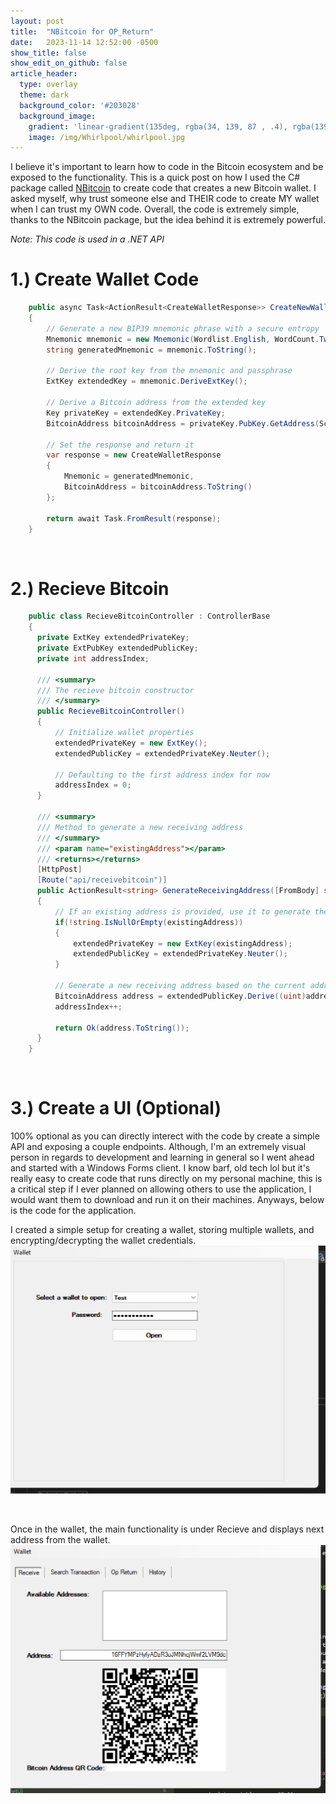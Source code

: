 ```yaml
---
layout: post
title:  "NBitcoin for OP_Return"
date:   2023-11-14 12:52:00 -0500
show_title: false
show_edit_on_github: false
article_header:
  type: overlay
  theme: dark
  background_color: '#203028'
  background_image:
    gradient: 'linear-gradient(135deg, rgba(34, 139, 87 , .4), rgba(139, 34, 139, .4))'
    image: /img/Whirlpool/whirlpool.jpg
---
```


I believe it's important to learn how to code in the Bitcoin ecosystem and be exposed to the functionality. This is a quick post on how I used the C# package called [NBitcoin](https://github.com/MetacoSA/NBitcoin) to create code that creates a new Bitcoin wallet. I asked myself, why trust someone else and THEIR code to create MY wallet when I can trust my OWN code. Overall, the code is extremely simple, thanks to the NBitcoin package, but the idea behind it is extremely powerful.

_Note: This code is used in a .NET API_
<br/>

# 1.) Create Wallet Code
```cs
    public async Task<ActionResult<CreateWalletResponse>> CreateNewWallet()
    {
        // Generate a new BIP39 mnemonic phrase with a secure entropy
        Mnemonic mnemonic = new Mnemonic(Wordlist.English, WordCount.Twelve);
        string generatedMnemonic = mnemonic.ToString();

        // Derive the root key from the mnemonic and passphrase
        ExtKey extendedKey = mnemonic.DeriveExtKey();

        // Derive a Bitcoin address from the extended key
        Key privateKey = extendedKey.PrivateKey;
        BitcoinAddress bitcoinAddress = privateKey.PubKey.GetAddress(ScriptPubKeyType.Legacy, Network.Main);

        // Set the response and return it
        var response = new CreateWalletResponse
        {
            Mnemonic = generatedMnemonic,
            BitcoinAddress = bitcoinAddress.ToString()
        };

        return await Task.FromResult(response);
    }
```
<br/>

# 2.) Recieve Bitcoin
```cs
    public class RecieveBitcoinController : ControllerBase
    {
      private ExtKey extendedPrivateKey;
      private ExtPubKey extendedPublicKey;
      private int addressIndex;

      /// <summary>
      /// The recieve bitcoin constructor
      /// </summary>
      public RecieveBitcoinController()
      {
          // Initialize wallet properties
          extendedPrivateKey = new ExtKey();
          extendedPublicKey = extendedPrivateKey.Neuter();

          // Defaulting to the first address index for now
          addressIndex = 0;
      }

      /// <summary>
      /// Method to generate a new receiving address
      /// </summary>
      /// <param name="existingAddress"></param>
      /// <returns></returns>
      [HttpPost]
      [Route("api/receivebitcoin")]
      public ActionResult<string> GenerateReceivingAddress([FromBody] string existingAddress)
      {
          // If an existing address is provided, use it to generate the extended key
          if(!string.IsNullOrEmpty(existingAddress))
          {
              extendedPrivateKey = new ExtKey(existingAddress);
              extendedPublicKey = extendedPrivateKey.Neuter();
          }

          // Generate a new receiving address based on the current address index
          BitcoinAddress address = extendedPublicKey.Derive((uint)addressIndex).PubKey.GetAddress(ScriptPubKeyType.Legacy, Network.Main);
          addressIndex++;

          return Ok(address.ToString());
      }
    }
  ```

<br/>

# 3.) Create a UI (Optional)
100% optional as you can directly interect with the code by create a simple API and exposing a couple endpoints. Although, I'm an extremely visual person in regards to development and learning in general so I went ahead and started with a Windows Forms client. I know barf, old tech lol but it's really easy to create code that runs directly on my personal machine, this is a critical step if I ever planned on allowing others to use the application, I would want them to download and run it on their machines. Anyways, below is the code for the application.

I created a simple setup for creating a wallet, storing multiple wallets, and encrypting/decrypting the wallet credentials.
![Alt text](/img/WalletUI/image.png)

<br/>

Once in the wallet, the main functionality is under Recieve and displays next address from the wallet.
![Alt text](/img/WalletUI/image2.png)
